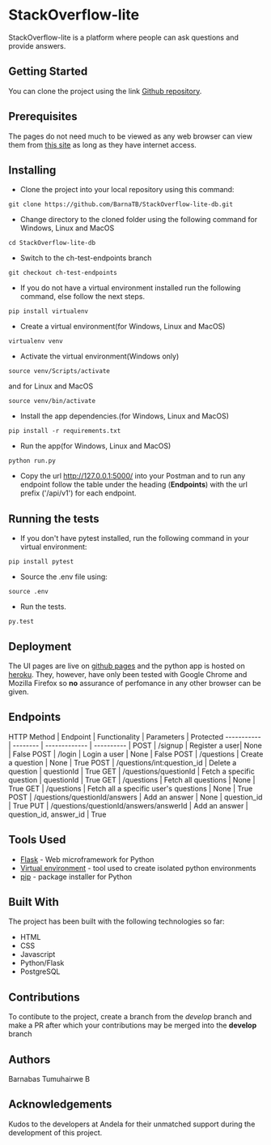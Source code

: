 # StackOverflow-lite

StackOverflow-lite is a platform where people can ask questions and provide answers.

## Getting Started

You can clone the project using the link [Github repository](https://github.com/BarnaTB/StackOverflow-lite.git).

## Prerequisites

The pages do not need much to be viewed as any web browser can view them from [this site](https://barnatb.github.io/StackOverflow-lite/) as long as they have internet access.

## Installing

* Clone the project into your local repository using this command:

`git clone https://github.com/BarnaTB/StackOverflow-lite-db.git`

* Change directory to the cloned folder using the following command for Windows, Linux and MacOS

`cd StackOverflow-lite-db`

* Switch to the ch-test-endpoints branch

`git checkout ch-test-endpoints`

* If you do not have a virtual environment installed run the following command, else follow the next steps.

`pip install virtualenv`

* Create a virtual environment(for Windows, Linux and MacOS)

`virtualenv venv`

* Activate the virtual environment(Windows only)

`source venv/Scripts/activate`

and for Linux and MacOS

`source venv/bin/activate`

* Install the app dependencies.(for Windows, Linux and MacOS)

`pip install -r requirements.txt`

* Run the app(for Windows, Linux and MacOS)

`python run.py`

* Copy the url http://127.0.0.1:5000/ into your Postman and to run any endpoint follow the table under the heading (**Endpoints**) with the url prefix ('/api/v1') for each endpoint.

## Running the tests

* If you don't have pytest installed, run the following command in your virtual environment:

`pip install pytest`

* Source the .env file using:

`source .env`

* Run the tests.

`py.test`

## Deployment

The UI pages are live on [github pages](https://barnatb.github.io/StackOverflow-lite/) and the python app is hosted on [heroku](https://stackoverflow-lite1.herokuapp.com/). They, however, have only been tested with Google Chrome and Mozilla Firefox so **no** assurance of perfomance in any other browser can be given.

## Endpoints

HTTP Method | Endpoint | Functionality | Parameters | Protected
----------- | -------- | ------------- | ---------- | 
POST | /signup | Register a user| None | False
POST | /login | Login a user | None | False
POST | /questions | Create a question | None | True
POST | /questions/int:question_id | Delete a question | questionId | True
GET | /questions/questionId | Fetch a specific question | questionId | True
GET | /questions | Fetch all questions | None | True
GET | /questions | Fetch all a specific user's questions | None | True
POST | /questions/questionId/answers | Add an answer | None | question_id | True
PUT | /questions/questionId/answers/answerId | Add an answer | question_id, answer_id | True

## Tools Used

* [Flask](http://flask.pocoo.org/) - Web microframework for Python
* [Virtual environment](https://virtualenv.pypa.io/en/stable/) - tool used to create isolated python environments
* [pip](https://pip.pypa.io/en/stable/) - package installer for Python

## Built With

The project has been built with the following technologies so far:

* HTML
* CSS
* Javascript
* Python/Flask
* PostgreSQL

## Contributions

To contibute to the project, create a branch from the *develop* branch and make a PR after which your contributions may be merged into the **develop** branch

## Authors

Barnabas Tumuhairwe B

## Acknowledgements

Kudos to the developers at Andela for their unmatched support during the development of this project.
